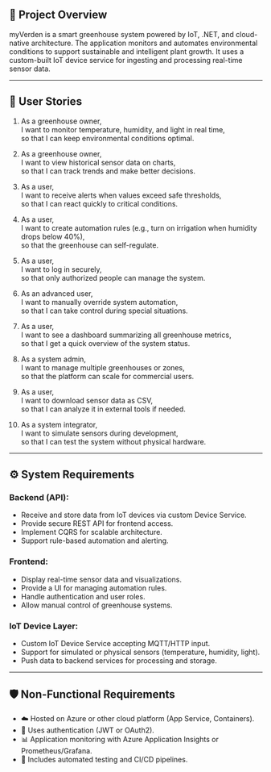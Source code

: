 ## 🎯 Project Overview
myVerden is a smart greenhouse system powered by IoT, .NET, and cloud-native architecture. The application monitors and automates environmental conditions to support sustainable and intelligent plant growth. It uses a custom-built IoT device service for ingesting and processing real-time sensor data.

---

## 👤 User Stories

1. As a greenhouse owner,  
I want to monitor temperature, humidity, and light in real time,  
so that I can keep environmental conditions optimal.

2. As a greenhouse owner,  
I want to view historical sensor data on charts,  
so that I can track trends and make better decisions.

3. As a user,  
I want to receive alerts when values exceed safe thresholds,  
so that I can react quickly to critical conditions.

4. As a user,  
I want to create automation rules (e.g., turn on irrigation when humidity drops below 40%),  
so that the greenhouse can self-regulate.

5. As a user,  
I want to log in securely,  
so that only authorized people can manage the system.

6. As an advanced user,  
I want to manually override system automation,  
so that I can take control during special situations.

7. As a user,  
I want to see a dashboard summarizing all greenhouse metrics,  
so that I get a quick overview of the system status.

8. As a system admin,  
I want to manage multiple greenhouses or zones,  
so that the platform can scale for commercial users.

9. As a user,  
I want to download sensor data as CSV,  
so that I can analyze it in external tools if needed.

10. As a system integrator,  
I want to simulate sensors during development,  
so that I can test the system without physical hardware.

---

## ⚙️ System Requirements

### Backend (API):
- Receive and store data from IoT devices via custom Device Service.
- Provide secure REST API for frontend access.
- Implement CQRS for scalable architecture.
- Support rule-based automation and alerting.

### Frontend:
- Display real-time sensor data and visualizations.
- Provide a UI for managing automation rules.
- Handle authentication and user roles.
- Allow manual control of greenhouse systems.

### IoT Device Layer:
- Custom IoT Device Service accepting MQTT/HTTP input.
- Support for simulated or physical sensors (temperature, humidity, light).
- Push data to backend services for processing and storage.

---

## 🛡 Non-Functional Requirements
- ☁️ Hosted on Azure or other cloud platform (App Service, Containers).
- 🔐 Uses authentication (JWT or OAuth2).
- 📊 Application monitoring with Azure Application Insights or Prometheus/Grafana.
- 🧪 Includes automated testing and CI/CD pipelines.
